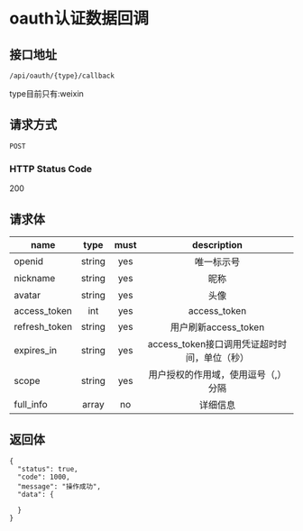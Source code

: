 # oauth认证数据回调

## 接口地址

`/api/oauth/{type}/callback`

type目前只有:weixin
## 请求方式

`POST`

### HTTP Status Code

200

## 请求体

| name     | type     | must     | description |
|----------|:--------:|:--------:|:--------:|
| openid | string   | yes   | 唯一标示号 |
| nickname   | string   | yes      | 昵称 |
| avatar     | string   | yes      | 头像 |
| access_token     | int      | yes      | access_token |
| refresh_token | string   | yes      | 用户刷新access_token |
| expires_in | string   | yes   | access_token接口调用凭证超时时间，单位（秒） |
| scope     | string   | yes      | 用户授权的作用域，使用逗号（,）分隔 |
| full_info  | array   | no      | 详细信息 |

## 返回体

```json5
{
  "status": true,
  "code": 1000,
  "message": "操作成功",
  "data": {

  }
}
``` 
